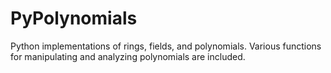 # PyPolynomials
Python implementations of rings, fields, and polynomials. Various functions for manipulating and analyzing polynomials are included.
